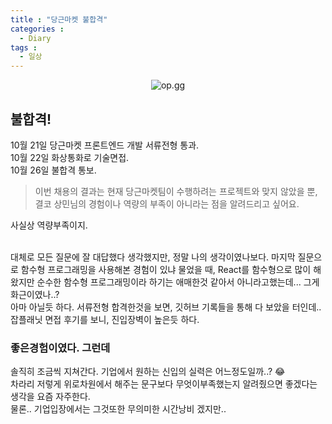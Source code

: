 ```yaml
---
title : "당근마켓 불합격"
categories : 
  - Diary
tags :
  - 일상
---   
```

<div style="margin : 0 auto; text-align : center">
  <img src="https://www.daangn.com/images/meta/home/daangn.png" alt="op.gg">
</div>

## 불합격!
10월 21일 당근마켓 프론트엔드 개발 서류전형 통과.
<br>
10월 22일 화상통화로 기술면접.
<br>
10월 26일 불합격 통보.

> 이번 채용의 결과는 현재 당근마켓팀이 수행하려는 프로젝트와 맞지 않았을 뿐, 
결코 상민님의 경험이나 역량의 부족이 아니라는 점을 알려드리고 싶어요.

사실상 역량부족이지.

<br>
대체로 모든 질문에 잘 대답했다 생각했지만, 정말 나의 생각이였나보다.
마지막 질문으로 함수형 프로그래밍을 사용해본 경험이 있냐 물었을 때, React를 함수형으로 많이 해왔지만 순수한 함수형 프로그래밍이라 하기는 애매한것 같아서 아니라고했는데... 그게 화근이였나..? 
<br>
아마 아닐듯 하다. 서류전형 합격한것을 보면, 깃허브 기록들을 통해 다 보았을 터인데..
<br>
잡플래닛 면접 후기를 보니, 진입장벽이 높은듯 하다.

### 좋은경험이였다. 그런데
솔직히 조금씩 지쳐간다. 기업에서 원하는 신입의 실력은 어느정도일까..? 😂<br>
차라리 저렇게 위로차원에서 해주는 문구보다 무엇이부족했는지 알려줬으면 좋겠다는생각을 요즘 자주한다.
<br>
물론.. 기업입장에서는 그것또한 무의미한 시간낭비 겠지만..